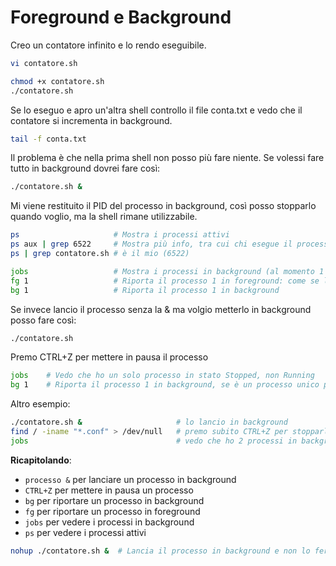 # Foreground e Background

Creo un contatore infinito e lo rendo eseguibile. 
```bash
vi contatore.sh

chmod +x contatore.sh
./contatore.sh
```

Se lo eseguo e apro un'altra shell controllo il file conta.txt e vedo che il contatore si incrementa in background. 
```bash
tail -f conta.txt
``` 

Il problema è che nella prima shell non posso più fare niente. Se volessi fare tutto in background dovrei fare così:
```bash
./contatore.sh &
```

Mi viene restituito il PID del processo in background, così posso stopparlo quando voglio, ma la shell rimane utilizzabile.
```bash
ps                     # Mostra i processi attivi
ps aux | grep 6522     # Mostra più info, tra cui chi esegue il processo, ossia /bin/bash
ps | grep contatore.sh # è il mio (6522)

jobs                   # Mostra i processi in background (al momento 1 solo)
fg 1                   # Riporta il processo 1 in foreground: come se lo avessi lanciato normalmente senza la &
bg 1                   # Riporta il processo 1 in background
``` 

Se invece lancio il processo senza la & ma volgio metterlo in background posso fare così:
```bash
./contatore.sh 
```

Premo CTRL+Z per mettere in pausa il processo
```bash
jobs    # Vedo che ho un solo processo in stato Stopped, non Running
bg 1    # Riporta il processo 1 in background, se è un processo unico posso anche fare bg
```

Altro esempio:
```bash
./contatore.sh &                     # lo lancio in background
find / -iname "*.conf" > /dev/null   # premo subito CTRL+Z per stopparlo (ci impiega un po' a trovare tutti i file)
jobs                                 # vedo che ho 2 processi in background: uno in esecuzione e uno stoppato
```


**Ricapitolando**:
- `processo &` per lanciare un processo in background
- `CTRL+Z` per mettere in pausa un processo
- `bg` per riportare un processo in background
- `fg` per riportare un processo in foreground
- `jobs` per vedere i processi in background
- `ps` per vedere i processi attivi

```bash
nohup ./contatore.sh &  # Lancia il processo in background e non lo ferma se chiudo la shell o mi disconnetto dal server
```
